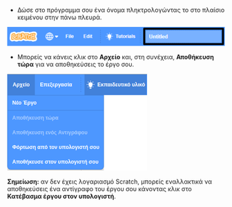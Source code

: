 + Δώσε στο πρόγραμμα σου ένα όνομα πληκτρολογώντας το στο πλαίσιο κειμένου στην πάνω πλευρά.

![πλαίσιο κειμένου για το όνομα του έργου Scratch](images/name-annotated.png)

+ Μπορείς να κάνεις κλικ στο **Αρχείο** και, στη συνέχεια, **Αποθήκευση τώρα** για να αποθηκεύσεις το έργο σου.

![screenshot](images/save.png)

**Σημείωση:** αν δεν έχεις λογαριασμό Scratch, μπορείς εναλλακτικά να αποθηκεύσεις ένα αντίγραφο του έργου σου κάνοντας κλικ στο **Κατέβασμα έργου στον υπολογιστή**.
